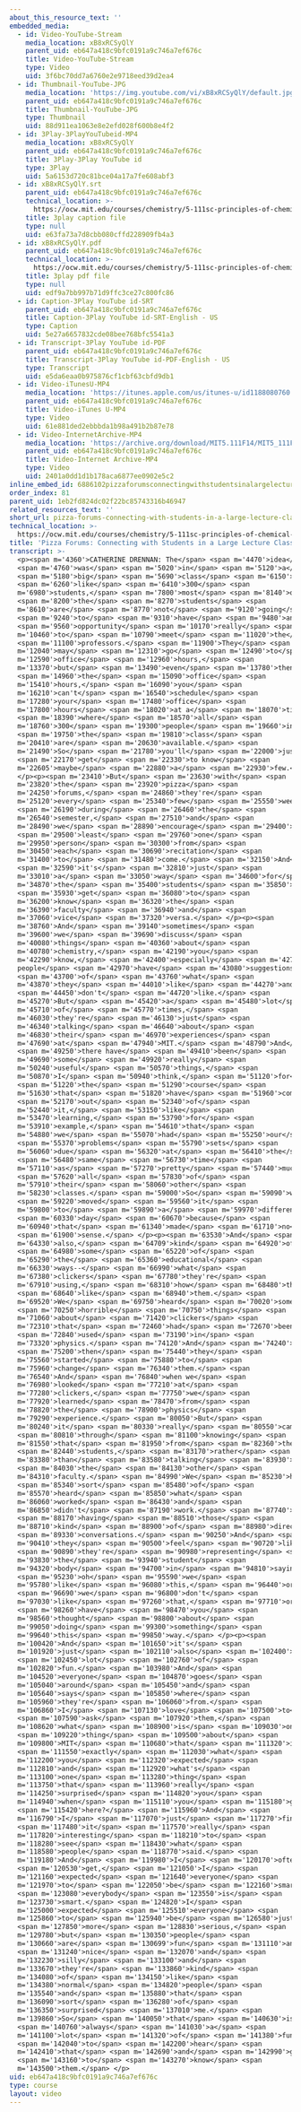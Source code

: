 ```yaml
---
about_this_resource_text: ''
embedded_media:
  - id: Video-YouTube-Stream
    media_location: xB8xRCSyQlY
    parent_uid: eb647a418c9bfc0191a9c746a7ef676c
    title: Video-YouTube-Stream
    type: Video
    uid: 3f6bc70dd7a6760e2e9718eed39d2ea4
  - id: Thumbnail-YouTube-JPG
    media_location: 'https://img.youtube.com/vi/xB8xRCSyQlY/default.jpg'
    parent_uid: eb647a418c9bfc0191a9c746a7ef676c
    title: Thumbnail-YouTube-JPG
    type: Thumbnail
    uid: 88d911ea1063e8e2efd028f600b8e4f2
  - id: 3Play-3PlayYouTubeid-MP4
    media_location: xB8xRCSyQlY
    parent_uid: eb647a418c9bfc0191a9c746a7ef676c
    title: 3Play-3Play YouTube id
    type: 3Play
    uid: 5a6153d720c81bce04a17a7fe608abf3
  - id: xB8xRCSyQlY.srt
    parent_uid: eb647a418c9bfc0191a9c746a7ef676c
    technical_location: >-
      https://ocw.mit.edu/courses/chemistry/5-111sc-principles-of-chemical-science-fall-2014/instructor-insights/pizza-forums-connecting-with-students-in-a-large-lecture-class/xB8xRCSyQlY.srt
    title: 3play caption file
    type: null
    uid: e63fa73a7d8cbb080cffd228909fb4a3
  - id: xB8xRCSyQlY.pdf
    parent_uid: eb647a418c9bfc0191a9c746a7ef676c
    technical_location: >-
      https://ocw.mit.edu/courses/chemistry/5-111sc-principles-of-chemical-science-fall-2014/instructor-insights/pizza-forums-connecting-with-students-in-a-large-lecture-class/xB8xRCSyQlY.pdf
    title: 3play pdf file
    type: null
    uid: edf9a7bb997b71d9ffc3ce27c800fc86
  - id: Caption-3Play YouTube id-SRT
    parent_uid: eb647a418c9bfc0191a9c746a7ef676c
    title: Caption-3Play YouTube id-SRT-English - US
    type: Caption
    uid: 5e27a6657832cde08bee768bfc5541a3
  - id: Transcript-3Play YouTube id-PDF
    parent_uid: eb647a418c9bfc0191a9c746a7ef676c
    title: Transcript-3Play YouTube id-PDF-English - US
    type: Transcript
    uid: e5da6eaa0b975876cf1cbf63cbfd9db1
  - id: Video-iTunesU-MP4
    media_location: 'https://itunes.apple.com/us/itunes-u/id1188080760'
    parent_uid: eb647a418c9bfc0191a9c746a7ef676c
    title: Video-iTunes U-MP4
    type: Video
    uid: 61e881ded2ebbbda1b98a491b2b87e78
  - id: Video-InternetArchive-MP4
    media_location: 'https://archive.org/download/MIT5.111F14/MIT5_111F14_Pizza_300k.mp4'
    parent_uid: eb647a418c9bfc0191a9c746a7ef676c
    title: Video-Internet Archive-MP4
    type: Video
    uid: 2401a0dd1d1b178aca6877ee0902e5c2
inline_embed_id: 6886102pizzaforumsconnectingwithstudentsinalargelectureclass78084914
order_index: 81
parent_uid: 1eb2fd824dc02f22bc85743316b46947
related_resources_text: ''
short_url: pizza-forums-connecting-with-students-in-a-large-lecture-class
technical_location: >-
  https://ocw.mit.edu/courses/chemistry/5-111sc-principles-of-chemical-science-fall-2014/instructor-insights/pizza-forums-connecting-with-students-in-a-large-lecture-class
title: 'Pizza Forums: Connecting with Students in a Large Lecture Class'
transcript: >-
  <p><span m='4360'>CATHERINE DRENNAN: The</span> <span m='4470'>idea</span>
  <span m='4760'>was</span> <span m='5020'>in</span> <span m='5120'>a</span>
  <span m='5180'>big</span> <span m='5690'>class</span> <span m='6150'>of</span>
  <span m='6260'>like</span> <span m='6410'>300</span> <span
  m='6980'>students,</span> <span m='7800'>most</span> <span m='8140'>of</span>
  <span m='8200'>the</span> <span m='8270'>students</span> <span
  m='8610'>are</span> <span m='8770'>not</span> <span m='9120'>going</span>
  <span m='9240'>to</span> <span m='9310'>have</span> <span m='9480'>an</span>
  <span m='9560'>opportunity</span> <span m='10170'>really</span> <span
  m='10460'>to</span> <span m='10790'>meet</span> <span m='11020'>the</span>
  <span m='11100'>professors.</span> <span m='11900'>They</span> <span
  m='12040'>may</span> <span m='12310'>go</span> <span m='12490'>to</span> <span
  m='12590'>office</span> <span m='12960'>hours,</span> <span
  m='13370'>but</span> <span m='13490'>even</span> <span m='13780'>then,</span>
  <span m='14960'>the</span> <span m='15090'>office</span> <span
  m='15410'>hours,</span> <span m='16090'>you</span> <span
  m='16210'>can't</span> <span m='16540'>schedule</span> <span
  m='17280'>your</span> <span m='17480'>office</span> <span
  m='17800'>hours</span> <span m='18020'>at a</span> <span m='18070'>time</span>
  <span m='18390'>where</span> <span m='18570'>all</span> <span
  m='18760'>300</span> <span m='19300'>people</span> <span m='19660'>in</span>
  <span m='19750'>the</span> <span m='19810'>class</span> <span
  m='20410'>are</span> <span m='20630'>available.</span> <span
  m='21490'>So</span> <span m='21780'>you'll</span> <span m='22000'>just</span>
  <span m='22170'>get</span> <span m='22330'>to know</span> <span
  m='22605'>maybe</span> <span m='22880'>a</span> <span m='22930'>few.</span>
  </p><p><span m='23410'>But</span> <span m='23630'>with</span> <span
  m='23820'>the</span> <span m='23920'>pizza</span> <span
  m='24250'>forums,</span> <span m='24860'>they're</span> <span
  m='25120'>every</span> <span m='25340'>few</span> <span m='25550'>weeks</span>
  <span m='26190'>during</span> <span m='26460'>the</span> <span
  m='26540'>semester,</span> <span m='27510'>and</span> <span
  m='28490'>we</span> <span m='28890'>encourage</span> <span m='29400'>at</span>
  <span m='29500'>least</span> <span m='29760'>one</span> <span
  m='29950'>person</span> <span m='30300'>from</span> <span
  m='30450'>each</span> <span m='30690'>recitation</span> <span
  m='31400'>to</span> <span m='31480'>come.</span> <span m='32150'>And</span>
  <span m='32590'>it's</span> <span m='32810'>just</span> <span
  m='33010'>a</span> <span m='33050'>way</span> <span m='34600'>for</span> <span
  m='34870'>the</span> <span m='35400'>students</span> <span m='35850'>to</span>
  <span m='35930'>get</span> <span m='36080'>to</span> <span
  m='36200'>know</span> <span m='36320'>the</span> <span
  m='36390'>faculty</span> <span m='36940'>and</span> <span
  m='37060'>vice</span> <span m='37320'>versa.</span> </p><p><span
  m='38760'>And</span> <span m='39140'>sometimes</span> <span
  m='39600'>we</span> <span m='39690'>discuss</span> <span
  m='40080'>things</span> <span m='40360'>about</span> <span
  m='40780'>chemistry,</span> <span m='42190'>you</span> <span
  m='42290'>know,</span> <span m='42400'>especially</span> <span m='42740'>if
  people</span> <span m='42970'>have</span> <span m='43080'>suggestions</span>
  <span m='43700'>of</span> <span m='43760'>what</span> <span
  m='43870'>they</span> <span m='44010'>like</span> <span m='44270'>and</span>
  <span m='44450'>don't</span> <span m='44720'>like.</span> <span
  m='45270'>But</span> <span m='45420'>a</span> <span m='45480'>lot</span> <span
  m='45710'>of</span> <span m='45770'>times,</span> <span
  m='46030'>they're</span> <span m='46130'>just</span> <span
  m='46340'>talking</span> <span m='46640'>about</span> <span
  m='46830'>their</span> <span m='46970'>experiences</span> <span
  m='47690'>at</span> <span m='47940'>MIT.</span> <span m='48790'>And</span>
  <span m='49250'>there have</span> <span m='49410'>been</span> <span
  m='49690'>some</span> <span m='49920'>really</span> <span
  m='50240'>useful</span> <span m='50570'>things,</span> <span
  m='50870'>I</span> <span m='50940'>think,</span> <span m='51120'>for</span>
  <span m='51220'>the</span> <span m='51290'>course</span> <span
  m='51630'>that</span> <span m='51820'>have</span> <span m='51960'>come</span>
  <span m='52170'>out</span> <span m='52340'>of</span> <span
  m='52440'>it,</span> <span m='53150'>like</span> <span
  m='53470'>learning,</span> <span m='53790'>for</span> <span
  m='53910'>example,</span> <span m='54610'>that</span> <span
  m='54880'>we</span> <span m='55070'>had</span> <span m='55250'>our</span>
  <span m='55370'>problems</span> <span m='55790'>sets</span> <span
  m='56060'>due</span> <span m='56320'>at</span> <span m='56410'>the</span>
  <span m='56480'>same</span> <span m='56730'>time</span> <span
  m='57110'>as</span> <span m='57270'>pretty</span> <span m='57440'>much</span>
  <span m='57620'>all</span> <span m='57830'>of</span> <span
  m='57910'>their</span> <span m='58060'>other</span> <span
  m='58230'>classes.</span> <span m='59000'>So</span> <span m='59090'>we</span>
  <span m='59220'>moved</span> <span m='59560'>it</span> <span
  m='59800'>to</span> <span m='59890'>a</span> <span m='59970'>different</span>
  <span m='60330'>day</span> <span m='60670'>because</span> <span
  m='60940'>that</span> <span m='61340'>made</span> <span m='61710'>no</span>
  <span m='61900'>sense.</span> </p><p><span m='63530'>And</span> <span
  m='64330'>also,</span> <span m='64709'>kind</span> <span m='64920'>of</span>
  <span m='64980'>some</span> <span m='65220'>of</span> <span
  m='65290'>the</span> <span m='65360'>educational</span> <span
  m='66330'>ways--</span> <span m='66990'>what</span> <span
  m='67380'>clickers</span> <span m='67780'>they're</span> <span
  m='67910'>using,</span> <span m='68310'>how</span> <span m='68480'>they</span>
  <span m='68640'>like</span> <span m='68940'>them.</span> <span
  m='69520'>We</span> <span m='69750'>heard</span> <span m='70020'>some</span>
  <span m='70250'>horrible</span> <span m='70750'>things</span> <span
  m='71060'>about</span> <span m='71420'>clickers</span> <span
  m='72310'>that</span> <span m='72460'>had</span> <span m='72670'>been</span>
  <span m='72840'>used</span> <span m='73190'>in</span> <span
  m='73320'>physics.</span> <span m='74120'>And</span> <span m='74240'>so</span>
  <span m='75200'>then</span> <span m='75440'>they</span> <span
  m='75560'>started</span> <span m='75880'>to</span> <span
  m='75960'>change</span> <span m='76340'>them.</span> <span
  m='76540'>And</span> <span m='76840'>when we</span> <span
  m='76980'>looked</span> <span m='77210'>at</span> <span
  m='77280'>clickers,</span> <span m='77750'>we</span> <span
  m='77920'>learned</span> <span m='78470'>from</span> <span
  m='78820'>the</span> <span m='78900'>physics</span> <span
  m='79290'>experience.</span> <span m='80050'>But</span> <span
  m='80240'>it</span> <span m='80330'>really</span> <span m='80550'>came</span>
  <span m='80810'>through</span> <span m='81100'>knowing</span> <span
  m='81550'>that</span> <span m='81950'>from</span> <span m='82360'>the</span>
  <span m='82440'>students,</span> <span m='83170'>rather</span> <span
  m='83380'>than</span> <span m='83580'>talking</span> <span m='83930'>to</span>
  <span m='84030'>the</span> <span m='84130'>other</span> <span
  m='84310'>faculty.</span> <span m='84990'>We</span> <span m='85230'>had</span>
  <span m='85340'>sort</span> <span m='85480'>of</span> <span
  m='85570'>heard</span> <span m='85850'>what</span> <span
  m='86060'>worked</span> <span m='86430'>and</span> <span
  m='86850'>didn't</span> <span m='87190'>work.</span> <span m='87740'>So</span>
  <span m='88170'>having</span> <span m='88510'>those</span> <span
  m='88710'>kind</span> <span m='88900'>of</span> <span m='88980'>direct</span>
  <span m='89330'>conversations.</span> <span m='90250'>And</span> <span
  m='90410'>they</span> <span m='90500'>feel</span> <span m='90720'>like</span>
  <span m='90890'>they're</span> <span m='90980'>representing</span> <span
  m='93830'>the</span> <span m='93940'>student</span> <span
  m='94320'>body</span> <span m='94700'>in</span> <span m='94810'>saying,</span>
  <span m='95230'>oh</span> <span m='95590'>we</span> <span
  m='95780'>like</span> <span m='96080'>this,</span> <span m='96440'>or</span>
  <span m='96690'>we</span> <span m='96800'>don't</span> <span
  m='97030'>like</span> <span m='97260'>that,</span> <span m='97710'>or</span>
  <span m='98260'>have</span> <span m='98470'>you</span> <span
  m='98560'>thought</span> <span m='98800'>about</span> <span
  m='99050'>doing</span> <span m='99300'>something</span> <span
  m='99640'>this</span> <span m='99850'>way.</span> </p><p><span
  m='100420'>And</span> <span m='101650'>it's</span> <span
  m='101920'>just</span> <span m='102110'>also</span> <span m='102400'>a</span>
  <span m='102450'>lot</span> <span m='102760'>of</span> <span
  m='102820'>fun.</span> <span m='103980'>And</span> <span
  m='104520'>everyone</span> <span m='104870'>goes</span> <span
  m='105040'>around</span> <span m='105450'>and</span> <span
  m='105640'>says</span> <span m='105850'>where</span> <span
  m='105960'>they're</span> <span m='106060'>from.</span> <span
  m='106860'>I</span> <span m='107130'>love</span> <span m='107500'>to</span>
  <span m='107590'>ask</span> <span m='107920'>them,</span> <span
  m='108620'>what</span> <span m='108900'>is</span> <span m='109030'>one</span>
  <span m='109220'>thing</span> <span m='109500'>about</span> <span
  m='109800'>MIT</span> <span m='110680'>that</span> <span m='111320'>is</span>
  <span m='111550'>exactly</span> <span m='112030'>what</span> <span
  m='112200'>you</span> <span m='112320'>expected</span> <span
  m='112810'>and</span> <span m='112920'>what's</span> <span
  m='113100'>one</span> <span m='113280'>thing</span> <span
  m='113750'>that</span> <span m='113960'>really</span> <span
  m='114250'>surprised</span> <span m='114820'>you</span> <span
  m='114940'>when</span> <span m='115110'>you</span> <span m='115180'>got</span>
  <span m='115420'>here?</span> <span m='115960'>And</span> <span
  m='116790'>I</span> <span m='117070'>just</span> <span m='117270'>find</span>
  <span m='117480'>it</span> <span m='117570'>really</span> <span
  m='117820'>interesting</span> <span m='118210'>to</span> <span
  m='118280'>see</span> <span m='118430'>what</span> <span
  m='118580'>people</span> <span m='118770'>said.</span> <span
  m='119180'>And</span> <span m='119980'>I</span> <span m='120170'>often</span>
  <span m='120530'>get,</span> <span m='121050'>I</span> <span
  m='121160'>expected</span> <span m='121640'>everyone</span> <span
  m='121970'>to</span> <span m='122050'>be</span> <span m='122160'>smart,</span>
  <span m='123080'>everybody</span> <span m='123550'>is</span> <span
  m='123730'>smart.</span> <span m='124820'>I</span> <span
  m='125000'>expected</span> <span m='125510'>everyone</span> <span
  m='125860'>to</span> <span m='125940'>be</span> <span m='126580'>just</span>
  <span m='127850'>more</span> <span m='128830'>serious,</span> <span
  m='129780'>but</span> <span m='130350'>people</span> <span
  m='130660'>are</span> <span m='130699'>fun</span> <span m='131110'>and</span>
  <span m='131240'>nice</span> <span m='132070'>and</span> <span
  m='132230'>silly</span> <span m='133100'>and</span> <span
  m='133670'>they're</span> <span m='133860'>kind</span> <span
  m='134080'>of</span> <span m='134150'>like</span> <span
  m='134380'>normal</span> <span m='134820'>people</span> <span
  m='135540'>and</span> <span m='135880'>that</span> <span
  m='136090'>sort</span> <span m='136280'>of</span> <span
  m='136350'>surprised</span> <span m='137010'>me.</span> <span
  m='139860'>So</span> <span m='140050'>that</span> <span m='140630'>is</span>
  <span m='140760'>always</span> <span m='141030'>a</span> <span
  m='141100'>lot</span> <span m='141320'>of</span> <span m='141380'>fun</span>
  <span m='142040'>to</span> <span m='142200'>hear</span> <span
  m='142410'>that</span> <span m='142690'>and</span> <span m='142990'>get</span>
  <span m='143160'>to</span> <span m='143270'>know</span> <span
  m='143500'>them.</span> </p>
uid: eb647a418c9bfc0191a9c746a7ef676c
type: course
layout: video
---
```

